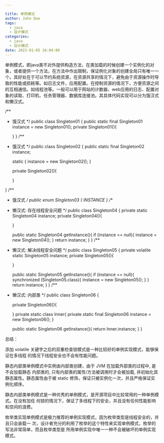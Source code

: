 ```yaml
---

title: 单例模式
author: John Doe
tags:
  - java
  - 设计模式
categories:
  - java
  - 设计模式
date: 2022-01-05 16:04:00
---
```

单例模式，即java类不对外提供构造方法，在类加载的时候创建一个实例化的对象，或者提供一个方法，在方法中作出限制，保证例化对象的创建全局只有唯一一个。其好处在于可以节约系统资源，在资源共享的情况下，避免由于资源操作时导致的性能或损耗等。如日志文件，应用配置。在控制资源的情况下，方便资源之间的互相通信。如线程池等。一般可以用于网站的计数器、web应用的日志、配置对象的读取、打印机、任务管理器、数据库连接池。其具体代码实现可以分为饿汉式和懒汉式。

/**
 * 饿汉式
 */
public class Singleton01 {
    public static final Singleton01 instance = new Singleton01();
    private Singleton01(){

    }
}
/**
 * 饿汉式
 */
public class Singleton02 {
    public static final Singleton02 instance;

    static {
        instance = new Singleton02();
    }

    private Singleton02(){

    }

}
/**
 * 饿汉式
 */
public enum  Singleton03 {
    INSTANCE
}
/**
 * 懒汉式: 存在线程安全问题
 */
public class Singleton04 {
    private static Singleton04 instance;
    private Singleton04(){

    }

    public static Singleton04 getInstance(){
        if (instance == null){
            instance =  new Singleton04();
        }
        return instance;
    }
}
/**
 * 懒汉式: 解决线程安全问题
 */
public class Singleton05 {
    private volatile static Singleton05 instance;
    private Singleton05(){

    }

    public static Singleton05 getInstance(){
        if (instance == null){
            synchronized (Singleton05.class){
                instance =  new Singleton05();
            }
        }
        return instance;
    }
}
/**
 * 懒汉式: 内部类
 */
public class Singleton06 {

    private Singleton06(){

    }
    private static class Inner{
        private static final Singleton06 instance = new Singleton06();
    }

    public static Singleton06 getInstance(){
        return Inner.instance;
    }
}

总结：

添加 volatile 关键字之后的双重检查锁模式是一种比较好的单例实现模式，能够保证在多线程
的情况下线程安全也不会有性能问题。

静态内部类单例模式中实例由内部类创建，由于 JVM 在加载外部类的过程中, 是不会加载静态
内部类的, 只有内部类的属性/方法被调用时才会被加载, 并初始化其静态属性。静态属性由于被
static 修饰，保证只被实例化一次，并且严格保证实例化顺序。

静态内部类单例模式是一种优秀的单例模式，是开源项目中比较常用的一种单例模式。在没有加任
何锁的情况下，保证了多线程下的安全，并且没有任何性能影响和空间的浪费。

枚举类实现单例模式是极力推荐的单例实现模式，因为枚举类型是线程安全的，并且只会装载一
次，设计者充分的利用了枚举的这个特性来实现单例模式，枚举的写法非常简单，而且枚举类型是
所用单例实现中唯一一种不会被破坏的单例实现模式。